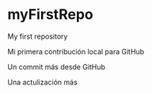 # myFirstRepo

My first repository

Mi primera contribución local para GitHub

Un commit más desde GitHub

Una actulización más
